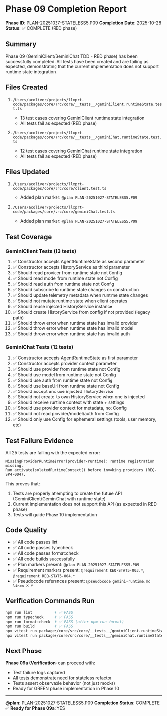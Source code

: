 # Phase 09 Completion Report

**Phase ID**: PLAN-20251027-STATELESS5.P09
**Completion Date**: 2025-10-28
**Status**: ✅ COMPLETE (RED phase)

## Summary

Phase 09 (GeminiClient/GeminiChat TDD - RED phase) has been successfully completed. All tests have been created and are failing as expected, demonstrating that the current implementation does not support runtime state integration.

## Files Created

1. `/Users/acoliver/projects/llxprt-code/packages/core/src/core/__tests__/geminiClient.runtimeState.test.ts`
   - 13 test cases covering GeminiClient runtime state integration
   - All tests fail as expected (RED phase)

2. `/Users/acoliver/projects/llxprt-code/packages/core/src/core/__tests__/geminiChat.runtimeState.test.ts`
   - 12 test cases covering GeminiChat runtime state integration
   - All tests fail as expected (RED phase)

## Files Updated

1. `/Users/acoliver/projects/llxprt-code/packages/core/src/core/client.test.ts`
   - Added plan marker: `@plan PLAN-20251027-STATELESS5.P09`

2. `/Users/acoliver/projects/llxprt-code/packages/core/src/core/geminiChat.test.ts`
   - Added plan marker: `@plan PLAN-20251027-STATELESS5.P09`

## Test Coverage

### GeminiClient Tests (13 tests)
1. ✅ Constructor accepts AgentRuntimeState as second parameter
2. ✅ Constructor accepts HistoryService as third parameter
3. ✅ Should read provider from runtime state not Config
4. ✅ Should read model from runtime state not Config
5. ✅ Should read auth from runtime state not Config
6. ✅ Should subscribe to runtime state changes on construction
7. ✅ Should update telemetry metadata when runtime state changes
8. ✅ Should not mutate runtime state when client operates
9. ✅ Should reuse injected HistoryService instance
10. ✅ Should create HistoryService from config if not provided (legacy path)
11. ✅ Should throw error when runtime state has invalid provider
12. ✅ Should throw error when runtime state has invalid model
13. ✅ Should throw error when runtime state has invalid auth

### GeminiChat Tests (12 tests)
1. ✅ Constructor accepts AgentRuntimeState as first parameter
2. ✅ Constructor accepts provider context parameter
3. ✅ Should use provider from runtime state not Config
4. ✅ Should use model from runtime state not Config
5. ✅ Should use auth from runtime state not Config
6. ✅ Should use baseUrl from runtime state not Config
7. ✅ Should accept and use injected HistoryService
8. ✅ Should not create its own HistoryService when one is injected
9. ✅ Should receive runtime context with state + settings
10. ✅ Should use provider context for metadata, not Config
11. ✅ Should not read provider/model/auth from Config
12. ✅ Should only use Config for ephemeral settings (tools, user memory, etc)

## Test Failure Evidence

All 25 tests are failing with the expected error:
```
MissingProviderRuntimeError(provider-runtime): runtime registration missing.
Run activateIsolatedRuntimeContext() before invoking providers (REQ-SP4-004).
```

This proves that:
1. Tests are properly attempting to create the future API (GeminiClient/GeminiChat with runtime state)
2. Current implementation does not support this API (as expected in RED phase)
3. Tests will guide Phase 10 implementation

## Code Quality

- ✅ All code passes lint
- ✅ All code passes typecheck
- ✅ All code passes format:check
- ✅ All code builds successfully
- ✅ Plan markers present: `@plan PLAN-20251027-STATELESS5.P09`
- ✅ Requirement markers present: `@requirement REQ-STAT5-003.*`, `@requirement REQ-STAT5-004.*`
- ✅ Pseudocode references present: `@pseudocode gemini-runtime.md lines X-Y`

## Verification Commands Run

```bash
npm run lint          # ✅ PASS
npm run typecheck     # ✅ PASS
npm run format:check  # ✅ PASS (after npm run format)
npm run build         # ✅ PASS
npx vitest run packages/core/src/core/__tests__/geminiClient.runtimeState.test.ts  # ✅ 13 tests FAIL (expected)
npx vitest run packages/core/src/core/__tests__/geminiChat.runtimeState.test.ts   # ✅ 12 tests FAIL (expected)
```

## Next Phase

**Phase 09a (Verification)** can proceed with:
- Test failure logs captured
- All tests demonstrate need for stateless refactor
- Tests assert observable behavior (not just mocks)
- Ready for GREEN phase implementation in Phase 10

---

**@plan**: PLAN-20251027-STATELESS5.P09
**Completion Status**: COMPLETE ✅
**Ready for Phase 09a**: YES
